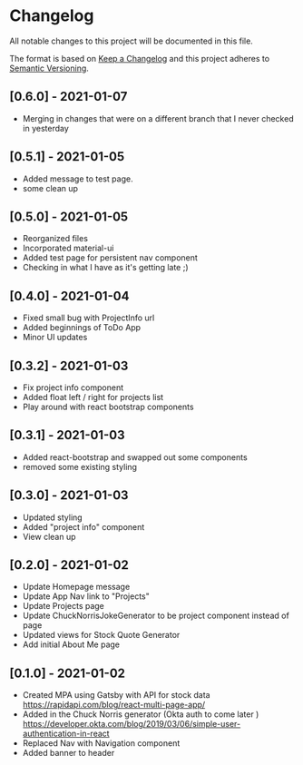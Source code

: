 # Changelog
All notable changes to this project will be documented in this file.

The format is based on [Keep a Changelog](https://keepachangelog.com/en/1.0.0/)
and this project adheres to [Semantic Versioning](https://semver.org/spec/v2.0.0.html).

## [0.6.0] - 2021-01-07
- Merging in changes that were on a different branch that I never checked in yesterday 

## [0.5.1] - 2021-01-05
- Added message to test page.
- some clean up

## [0.5.0] - 2021-01-05
- Reorganized files
- Incorporated material-ui
- Added test page for persistent nav component
- Checking in what I have as it's getting late ;) 

## [0.4.0] - 2021-01-04
- Fixed small bug with ProjectInfo url 
- Added beginnings of ToDo App 
- Minor UI updates

## [0.3.2] - 2021-01-03
- Fix project info component
- Added float left / right for projects list 
- Play around with react bootstrap components

## [0.3.1] - 2021-01-03
- Added react-bootstrap and swapped out some components
- removed some existing styling

## [0.3.0] - 2021-01-03
- Updated styling
- Added "project info" component
- View clean up

## [0.2.0] - 2021-01-02
- Update Homepage message
- Update App Nav link to "Projects"
- Update Projects page 
- Update ChuckNorrisJokeGenerator to be project component instead of page
- Updated views for Stock Quote Generator
- Add initial About Me page

## [0.1.0] - 2021-01-02
- Created MPA using Gatsby with API for stock data https://rapidapi.com/blog/react-multi-page-app/
- Added in the Chuck Norris generator (Okta auth to come later ) https://developer.okta.com/blog/2019/03/06/simple-user-authentication-in-react 
- Replaced Nav with Navigation component
- Added banner to header
